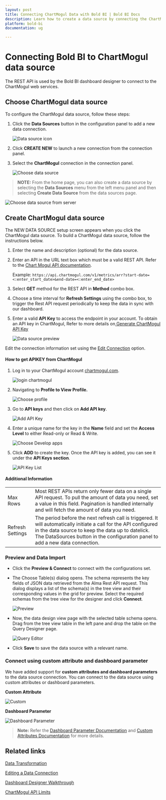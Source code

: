 ```yaml
---
layout: post
title: Connecting ChartMogul Data with Bold BI | Bold BI Docs
description: Learn how to create a data source by connecting the ChartMogul data through its REST API endpoint in Dashboard Designer with the Bold BI application.
platform: bold-bi
documentation: ug

---
```


# Connecting Bold BI to ChartMogul data source
The REST API is used by the Bold BI dashboard designer to connect to the ChartMogul web services.

## Choose ChartMogul data source

To configure the ChartMogul data source, follow these steps:
1. Click the **Data Sources** button in the configuration panel to add a new data connection.

   ![Data source icon](/static/assets/working-with-datasource/data-connectors/images/common/DataSourcesIcon.png)

2. Click **CREATE NEW** to launch a new connection from the connection panel.
3. Select the **ChartMogul** connection in the connection panel.

   ![Choose data source](/static/assets/working-with-datasource/data-connectors/images/chartmogul/ChartMogul.png)

> **NOTE:** From the home page, you can also create a data source by selecting the **Data Sources** menu from the left menu panel and then selecting **Create Data Source** from the data sources page.

   ![Choose data source from server](/static/assets/working-with-datasource/data-connectors/images/chartmogul/ChartMogul_server.png)

## Create ChartMogul data source

The NEW DATA SOURCE setup screen appears when you click the ChartMogul data source. To build a ChartMogul data source, follow the instructions below.

1. Enter the name and description (optional) for the data source.
2. Enter an API in the URL text box which must be a valid REST API. Refer to the [Chart Mogul API documentation](https://dev.chartmogul.com/reference).

    Example: `https://api.chartmogul.com/v1/metrics/arr?start-date=<:enter_start_date>&end-date=<:enter_end_date>`

3. Select **GET** method for the REST API in **Method** combo box.
4. Choose a time interval for **Refresh Settings** using the combo box, to trigger the Rest API request periodically to keep the data in sync with our dashboard.
5. Enter a valid **API Key** to access the endpoint in your account. To obtain an API key in ChartMogul, Refer to more details on<a href ="#GenerateAPIKey"> Generate ChartMogul API Key</a>

   ![Data source preview](/static/assets/working-with-datasource/data-connectors/images/chartmogul/ChartMogul_view.png)  

Edit the connection information set using the [Edit Connection](/working-with-data-sources/editing-a-data-connection/) option.


<p id="GenerateAPIKey"></a>

#### How to get APIKEY from ChartMogul

1. Log in to your ChartMogul account [chartmogul.com](https://app.chartmogul.com/users/sign_in).

   ![login chartmogul](/static/assets/working-with-datasource/data-connectors/images/chartmogul/login.png)

2. Navigating to **Profile to View Profile.**

   ![Choose profile](/static/assets/working-with-datasource/data-connectors/images/chartmogul/profile.png)

3. Go to **API keys** and then click on **Add API key**.

   ![Add API Key](/static/assets/working-with-datasource/data-connectors/images/chartmogul/Add_Apikey.png)

4. Enter a unique name for the key in the **Name** field and set the **Access Level** to either Read-only or Read & Write.

   ![Choose Develop apps](/static/assets/working-with-datasource/data-connectors/images/chartmogul/apikey_name.png)

5. Click **ADD** to create the key. Once the API key is added, you can see it under the **API Keys section**.

   ![API Key List](/static/assets/working-with-datasource/data-connectors/images/chartmogul/keyList.png)


#### Additional Information
<table width="600">
<tr>
<td>
Max Rows
</td>
<td>
Most REST APIs return only fewer data on a single API request. To pull the amount of data you need, set a value in this field.  
Pagination is handled internally and will fetch the amount of data you need.
</td>
</tr>
<tr>
<td>
Refresh Settings
</td>
<td>
The period before the next refresh call is triggered. It will automatically initiate a call for the API configured in the data source to keep the data up to datelick. The DataSources button in the configuration panel to add a new data connection.
</td>
</tr>
</table>

### Preview and Data Import
* Click the **Preview & Connect** to connect with the configurations set.
* The Choose Table(s) dialog opens. The schema represents the key fields of JSON data retrieved from the Alma Rest API request. This dialog displays a list of the schema(s) in the tree view and their corresponding values in the grid for preview. Select the required schemas from the tree view for the designer and click **Connect**.

   ![Preview](/static/assets/working-with-datasource/data-connectors/images/common/Preview.png)

* Now, the data design view page with the selected table schema opens. Drag from the tree view table in the left pane and drop the table on the Query Designer page.

   ![Query Editor](/static/assets/working-with-datasource/data-connectors/images/common/QueryEditor.png)

* Click **Save** to save the data source with a relevant name.

### Connect using custom attribute and dashboard parameter

We have added support for **custom attributes and dashboard parameters** to the data source connection. You can connect to the data source using custom attributes or dashboard parameters.

**Custom Attribute**

![Custom](/static/assets/working-with-datasource/data-connectors/images/chartmogul/Custom.png)

**Dashboard Parameter**

![Dashboard Parameter](/static/assets/working-with-datasource/data-connectors/images/chartmogul/Dashboardparameter.png)

>**Note:** Refer the [Dashboard Parameter Documentation](https://help.boldbi.com/working-with-data-sources/dashboard-parameter/) and [Custom Attributes Documentation](https://help.boldbi.com/working-with-data-sources/configuring-custom-attribute/) for more details.

## Related links
[Data Transformation](/working-with-data-sources/data-modeling/joining-table/)

[Editing a Data Connection](/working-with-data-sources/editing-a-data-connection/)   

[Dashboard Designer Walkthrough](/getting-started/creating-dashboard/)

[ChartMogul API Limits](https://dev.chartmogul.com/docs/rate-limits)